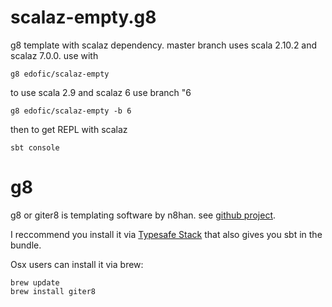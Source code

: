scalaz-empty.g8
===============

g8 template with scalaz dependency. master branch uses scala 2.10.2 and scalaz 7.0.0. 
use with

    g8 edofic/scalaz-empty

to use scala 2.9 and scalaz 6 use branch "6

    g8 edofic/scalaz-empty -b 6

then to get REPL with scalaz

    sbt console
    
g8
===

g8 or giter8 is templating software by n8han. 
see [github project](https://github.com/n8han/giter8).

I reccommend you install it via 
[Typesafe Stack](http://typesafe.com/stack/download) that also gives you sbt in the bundle.

Osx users can install it via brew:
    
    brew update
    brew install giter8
